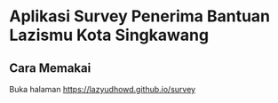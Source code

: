 # Aplikasi Survey Penerima Bantuan Lazismu Kota Singkawang

## Cara Memakai
Buka halaman https://lazyudhowd.github.io/survey
